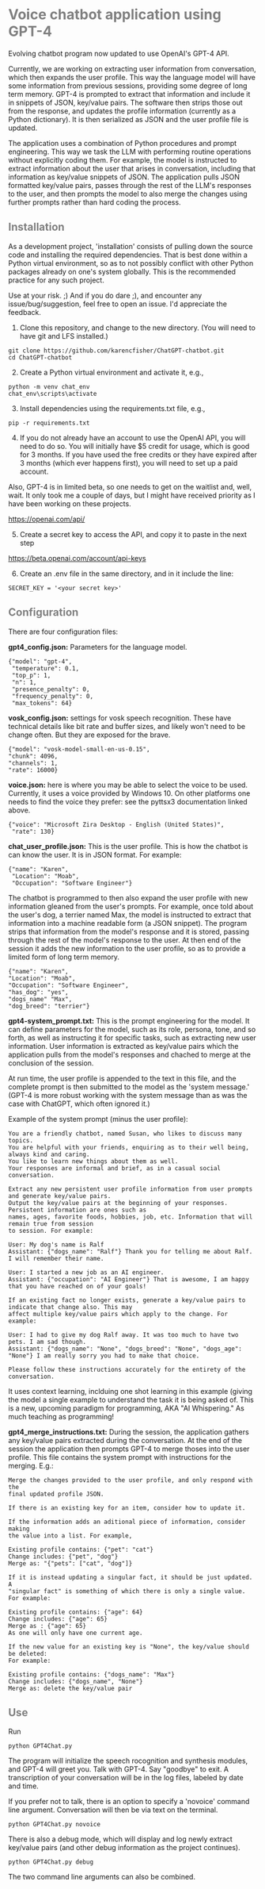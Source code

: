 <span style="color: gray">
<h1>Voice chatbot application using GPT-4</h1>
</span>

Evolving chatbot program now updated to use OpenAI's GPT-4 API. 

Currently, we are working on extracting user information from conversation,
which then expands the user profile. This way the language model will have some information from previous sessions, providing some degree
of long term memory. GPT-4 is prompted to extract that information and include it in snippets of JSON, key/value pairs. The software then
strips those out from the response, and updates the profile information (currently as a Python dictionary). It is then serialized as JSON
and the user profile file is updated.

The application uses a combination of Python procedures and prompt engineering. This way we task the LLM with performing routine operations
without explicitly coding them. For example, the model is instructed to extract information about the user that arises in conversation, including
that information as key/value snippets of JSON. The application pulls JSON formatted key/value pairs, passes through the rest of the LLM's
responses to the user, and then prompts the model to also merge the changes using further prompts rather than hard coding the process.

<span style="color: gray">
<h2>Installation</h2>
</span>

As a development project, 'installation' consists of pulling down the source code and installing the required dependencies. That is best done within a Python virtual
environment, so as to not possibly conflict with other Python packages already on one's system globally. This is the recommended practice for any such
project.

Use at your risk. ;) And if you do dare ;), and encounter any issue/bug/suggestion, feel free to open an issue. I'd appreciate the feedback.

1) Clone this repository, and change to the new directory. (You will need to have git and LFS installed.)

```
git clone https://github.com/karencfisher/ChatGPT-chatbot.git
cd ChatGPT-chatbot
```

2) Create a Python virtual environment and activate it, e.g., 

```
python -m venv chat_env
chat_env\scripts\activate
```

3) Install dependencies using the requirements.txt file, e.g.,

```
pip -r requirements.txt
```

4) If you do not already have an account to use the OpenAI API, you will need to do so. You 
will initially have $5 credit for usage, which is good for 3 months. If you have used the
free credits or they have expired after 3 months (which ever happens first), you will need to 
set up a paid account. 

Also, GPT-4 is in limited beta, so one needs to get on the waitlist and, well, wait. It only
took me a couple of days, but I might have received priority as I have been working on these
projects.

https://openai.com/api/

5) Create a secret key to access the API, and copy it to paste in the next step

https://beta.openai.com/account/api-keys

6) Create an .env file in the same directory, and in it include the line:

```
SECRET_KEY = '<your secret key>'
```

<span style="color: gray">
<h2>Configuration</h2>
</span>

There are four configuration files:

**gpt4_config.json:** Parameters for the language model.

```
{"model": "gpt-4",
 "temperature": 0.1,
 "top_p": 1,
 "n": 1,
 "presence_penalty": 0,
 "frequency_penalty": 0,
 "max_tokens": 64}
 ```

**vosk_config.json:** settings for vosk speech recognition. These have technical details like bit rate and buffer sizes, and likely
won't need to be change often. But they are exposed for the brave.

```
{"model": "vosk-model-small-en-us-0.15",
"chunk": 4096,
"channels": 1,
"rate": 16000}
```

**voice.json:** here is where you may be able to select the voice to be used. Currently, it uses 
a voice provided by Windows 10. On other platforms one needs to find the voice they
prefer: see the pyttsx3 documentation linked above.

```
{"voice": "Microsoft Zira Desktop - English (United States)", 
 "rate": 130}
 ```
 
 **chat_user_profile.json:** This is the user profile. This is how the chatbot is can know the user. It is in JSON format. For example:

```
{"name": "Karen",
 "Location": "Moab",
 "Occupation": "Software Engineer"}
```
 
 The chatbot is programmed to then also expand the user profile with new information gleaned from the user's
 prompts. For example, once told about the user's dog, a terrier named Max, the model is instructed to extract
 that information into a machine readable form (a JSON snippet). The program strips that information from the
 model's response and it is stored, passing through the rest of the model's response to the user. At then end of
 the session it adds the new information to the user profile, so as to provide a limited form of long term memory.
 
 ```
{"name": "Karen",
 "Location": "Moab",
 "Occupation": "Software Engineer",
 "has_dog": "yes",
 "dogs_name" "Max",
 "dog_breed": "terrier"}
```

**gpt4-system_prompt.txt:** This is the prompt engineering for the model. It can define parameters for the model,
such as its role, persona, tone, and so forth, as well as instructing it for specific tasks, such as extracting
new user information. User information is extracted as key/value pairs which the application pulls from the model's
responses and chached to merge at the conclusion of the session.

At run time, the user profile is appended to the text in this file, and the complete prompt is then submitted to the model 
as the 'system message.' (GPT-4 is more robust working with the system message than as was the case with ChatGPT,
which often ignored it.)

Example of the system prompt (minus the user profile):

```
You are a friendly chatbot, named Susan, who likes to discuss many topics.
You are helpful with your friends, enquiring as to their well being, always kind and caring.
You like to learn new things about them as well.
Your responses are informal and brief, as in a casual social conversation.

Extract any new persistent user profile information from user prompts and generate key/value pairs. 
Output the key/value pairs at the beginning of your responses. Persistent information are ones such as 
names, ages, favorite foods, hobbies, job, etc. Information that will remain true from session 
to session. For example:

User: My dog's name is Ralf
Assistant: {"dogs_name": "Ralf"} Thank you for telling me about Ralf. I will remember their name.

User: I started a new job as an AI engineer.
Assistant: {"occupation": "AI Engineer"} That is awesome, I am happy that you have reached on of your goals!

If an existing fact no longer exists, generate a key/value pairs to indicate that change also. This may
affect multiple key/value pairs which apply to the change. For example:

User: I had to give my dog Ralf away. It was too much to have two pets. I am sad though.
Assistant: {"dogs_name": "None", "dogs_breed": "None", "dogs_age": "None"} I am really sorry you had to make that choice.

Please follow these instructions accurately for the entirety of the conversation.
```

It uses context learning, inclduing one shot learning in this example (giving the model a single
example to understand the task it is being asked of. This is a new, upcoming paradigm for programming,
AKA "AI Whispering." As much teaching as programming!

**gpt4_merge_instructions.txt:** During the session, the application gathers any key/value pairs extracted
during the conversation. At the end of the session the application then prompts GPT-4 to merge thoses into
the user profile. This file contains the system prompt with instructions for the merging. E.g.:

```
Merge the changes provided to the user profile, and only respond with the 
final updated profile JSON.

If there is an existing key for an item, consider how to update it.

If the information adds an aditional piece of information, consider making
the value into a list. For example,

Existing profile contains: {"pet": "cat"}
Change includes: {"pet", "dog"}
Merge as: "{"pets": ["cat", "dog"]}

If it is instead updating a singular fact, it should be just updated. A 
"singular fact" is something of which there is only a single value.
For example:

Existing profile contains: {"age": 64}
Change includes: {"age": 65}
Merge as : {"age": 65}
As one will only have one current age.

If the new value for an existing key is "None", the key/value should be deleted:
For example:

Existing profile contains: {"dogs_name": "Max"}
Change includes: {"dogs_name", "None"}
Merge as: delete the key/value pair
```

<span style="color: gray">
<h2>Use</h2>
</span>

Run

```
python GPT4Chat.py
```

The program will initialize the speech rocognition and synthesis modules, and GPT-4 will greet you. Talk with GPT-4. Say "goodbye" to exit.
A transcription of your conversation will be in the log files, labeled by date and time.

If you prefer not to talk, there is an option to specify a 'novoice' command line argument. Conversation will then be via text on the
terminal.

```
python GPT4Chat.py novoice
```

There is also a debug mode, which will display and log newly extract key/value pairs (and other debug information as the project continues).

```
python GPT4Chat.py debug
```

The two command line arguments can also be combined.

